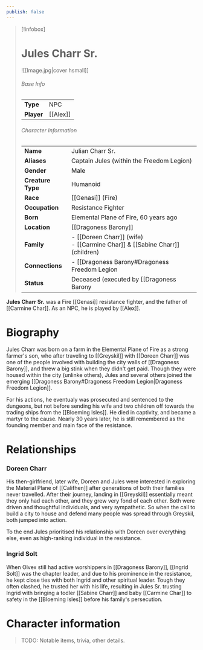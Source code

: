 ```yaml
---
publish: false
---
```

> [!infobox]  
> # Jules Charr Sr.
> ![[Image.jpg|cover hsmall]]  
> ###### Base Info
> | | |  
> |---|---|  
> | **Type** | NPC |
> | **Player** | [[Alex]] |
> ###### Character Information  
> | | |  
> |---|---|  
> | **Name** | Julian Charr Sr. |
> | **Aliases** | Captain Jules (within the Freedom Legion) |
> | **Gender** | Male | 
> | **Creature Type** | Humanoid |
> | **Race** | [[Genasi]] (Fire) |  
> | **Occupation** | Resistance Fighter |  
> | **Born** | Elemental Plane of Fire, 60 years ago |
> | **Location** | [[Dragoness Barony]] |  
> | **Family** | - [[Doreen Charr]] (wife)<br>- [[Carmine Char]] & [[Sabine Charr]] (children) |
> | **Connections** | - [[Dragoness Barony#Dragoness Freedom Legion|Dragoness Freedom Legion]] (Captain) |
> | **Status** | Deceased (executed by [[Dragoness Barony|Dragoness Barony's]] original Order Guard) |

**Jules Charr Sr.** was a Fire [[Genasi]] resistance fighter, and the father of [[Carmine Char]]. As an NPC, he is played by [[Alex]].
# Biography
Jules Charr was born on a farm in the Elemental Plane of Fire as a strong farmer's son, who after traveling to [[Greyskil]] with [[Doreen Charr]] was one of the people involved with building the city walls of [[Dragoness Barony]], and threw a big stink when they didn't get paid. Though they were housed within the city (unlinke others), Jules and several others joined the emerging [[Dragoness Barony#Dragoness Freedom Legion|Dragoness Freedom Legion]].

For his actions, he eventualy was prosecuted and sentenced to the dungeons, but not before sending his wife and two children off towards the trading ships from the [[Bloeming Isles]]. He died in captivity, and became a martyr to the cause. Nearly 30 years later, he is still remembered as the founding member and main face of the resistance.
# Relationships
### Doreen Charr
His then-girlfriend, later wife, Doreen and Jules were interested in exploring the Material Plane of [[Califhen]] after generations of both their families never travelled. After their journey, landing in [[Greyskil]] essentially meant they only had each other, and they grew very fond of each other. Both were driven and thoughtful individuals, and very sympathetic. So when the call to build a city to house and defend many people was spread through Greyskil, both jumped into action. 

To the end Jules prioritised his relationship with Doreen over everything else, even as high-ranking individual in the resistance. 
### Ingrid Solt
When Olvex still had active worshippers in [[Dragoness Barony]], [[Ingrid Solt]] was the chapter leader, and due to his prominence in the resistance, he kept close ties with both Ingrid and other spiritual leader. Tough they often clashed, he trusted her with his life, resulting in Jules Sr. trusting Ingrid with bringing a todler [[Sabine Charr]] and baby [[Carmine Char]] to safety in the [[Bloeming Isles]] before his family's persecution. 
# Character information
> TODO: Notable items, trivia, other details.